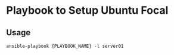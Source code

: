 # Playbook to Setup Ubuntu Focal

## Usage

```shell
ansible-playbook {PLAYBOOK_NAME} -l server01
```
